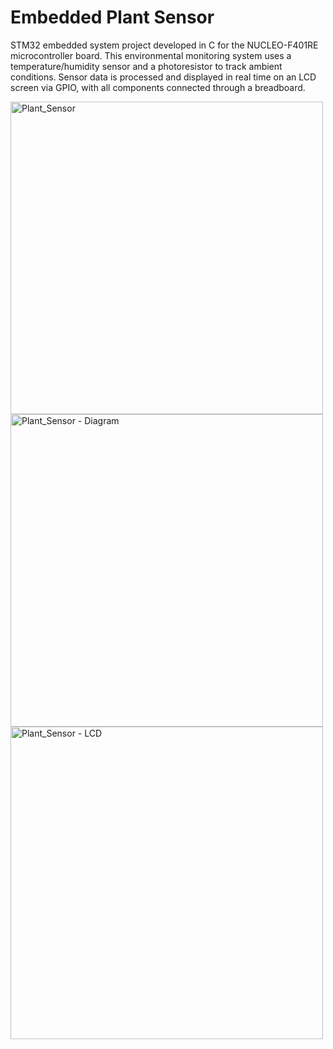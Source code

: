 # Embedded Plant Sensor
STM32 embedded system project developed in C for the NUCLEO-F401RE microcontroller board. This environmental monitoring system uses a temperature/humidity sensor and a photoresistor to track ambient conditions. Sensor data is processed and displayed in real time on an LCD screen via GPIO, with all components connected through a breadboard. 

<img width="500" alt="Plant_Sensor" src="https://github.com/user-attachments/assets/6a12c8e7-44f1-4cb0-8da4-8a8b759be7d5" />
<img width="500" alt="Plant_Sensor - Diagram" src="https://github.com/user-attachments/assets/a2291b69-0b87-483d-8f51-82094bf5f34e" />
<img width="500" alt="Plant_Sensor - LCD" src="https://github.com/user-attachments/assets/32ad10c6-3229-409d-9601-d106c02f421e" />
